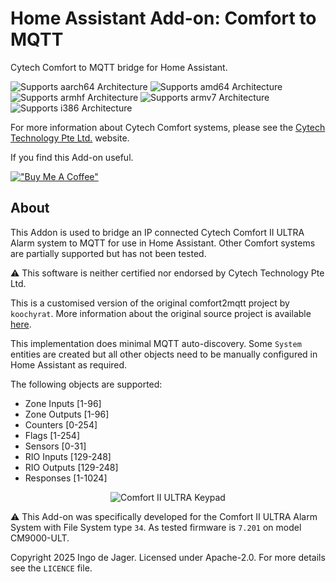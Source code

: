 # Home Assistant Add-on: Comfort to MQTT
Cytech Comfort to MQTT bridge for Home Assistant.

![Supports aarch64 Architecture][aarch64-shield] ![Supports amd64 Architecture][amd64-shield] ![Supports armhf Architecture][armhf-shield] ![Supports armv7 Architecture][armv7-shield] ![Supports i386 Architecture][i386-shield]

[mosquitto]: https://mosquitto.org
[aarch64-shield]: https://img.shields.io/badge/aarch64-yes-green.svg
[amd64-shield]: https://img.shields.io/badge/amd64-yes-green.svg
[armhf-shield]: https://img.shields.io/badge/armhf-yes-green.svg
[armv7-shield]: https://img.shields.io/badge/armv7-yes-green.svg
[i386-shield]: https://img.shields.io/badge/i386-yes-green.svg

For more information about Cytech Comfort systems, please see the [Cytech Technology Pte Ltd.][cytech] website.

If you find this Add-on useful.  

[!["Buy Me A Coffee"](https://www.buymeacoffee.com/assets/img/custom_images/orange_img.png)](https://www.buymeacoffee.com/ingodejager)

[koochyrat]: https://github.com/koochyrat/comfort2
[cytech]: http://www.cytech.biz/index.html

## About
This Addon is used to bridge an IP connected Cytech Comfort II ULTRA Alarm system to MQTT for use in Home Assistant. Other Comfort systems are partially supported but has not been tested.

⚠️ This software is neither certified nor endorsed by Cytech Technology Pte Ltd.

This is a customised version of the original comfort2mqtt project by `koochyrat`. More information about the original source project is available [here][koochyrat].

This implementation does minimal MQTT auto-discovery. Some `System` entities are created but all other objects need to be manually configured in Home Assistant as required.

The following objects are supported:

* Zone Inputs [1-96]
* Zone Outputs [1-96]
* Counters [0-254]
* Flags [1-254]
* Sensors [0-31]
* RIO Inputs [129-248]
* RIO Outputs [129-248]
* Responses [1-1024]

<div style="text-align:center"> <img src="https://github.com/djagerif/comfort2mqtt/assets/5621764/64abe350-6b37-4b79-8fea-12fa5e89353a" alt="Comfort II ULTRA Keypad"/> </div>

⚠️ This Add-on was specifically developed for the Comfort II ULTRA Alarm System with File System type `34`. As tested firmware is `7.201` on model CM9000-ULT.

Copyright 2025 Ingo de Jager. Licensed under Apache-2.0. For more details see the `LICENCE` file.
